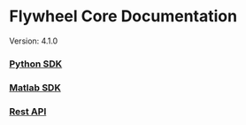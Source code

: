 # Flywheel Core Documentation
Version: 4.1.0

### [Python SDK](python/)

### [Matlab SDK](matlab/)

### [Rest API](swagger/index.html)

